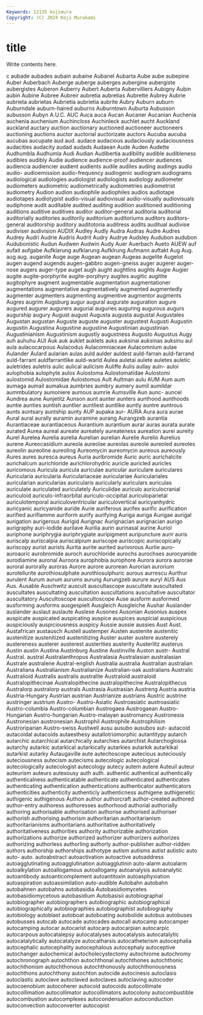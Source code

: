 ```yaml
---
Keywords: 12135 kojimura
Copyright: (C) 2024 Koji Murakami
---
```


# title

Write contents here.



c aubade
aubades aubain aubaine Aubanel Aubarta Aube aube aubepine Auber Auberbach
Auberge auberge auberges aubergine aubergiste aubergistes Auberon Auberry Aubert Auberta
Aubervilliers Aubigny Aubin aubin Aubine Aubree Aubreir aubretia aubretias Aubrette
Aubrey Aubrie aubrieta aubrietas Aubrietia aubrietia aubrite Aubry Auburn auburn
Auburndale auburn-haired auburns Auburntown Auburta Aubusson aubusson Aubyn A.U.C. AUC
Auca auca Aucan Aucaner Aucanian Auchenia auchenia auchenium Auchincloss Auchinleck
auchlet aucht Auckland auckland auctary auction auctionary auctioned auctioneer auctioneers
auctioning auctions auctor auctorial auctorizate auctors Aucuba aucuba aucubas aucupate
aud aud. audace audacious audaciously audaciousness audacities audacity audad audads
Audaean Aude Auden Audette Audhumbla Audhumla Audi Audian Audibertia audibility
audible audibleness audibles audibly Audie audience audience-proof audiencer audiences audiencia
audiencier audient audients audile audiles auding audings audio audio- audioemission
audio-frequency audiogenic audiogram audiograms audiological audiologies audiologist audiologists audiology audiometer
audiometers audiometric audiometrically audiometries audiometrist audiometry Audion audion audiophile audiophiles
audios audiotape audiotapes audiotypist audio-visual audiovisual audio-visually audiovisuals audiphone audit
auditable audited auditing audition auditioned auditioning auditions auditive auditives auditor
auditor-general auditoria auditorial auditorially auditories auditorily auditorium auditoriums auditors auditors-general
auditorship auditory auditotoria auditress audits auditual audivise audiviser audivision AUDIX
Audley Audly Audra Audras Audre Audres Audrey Audri Audrie Audris
Audrit Audry Audrye Audsley Audubon audubon Audubonistic Audun Audwen Audwin
Audy Auer Auerbach Aueto AUEW auf aufait aufgabe Aufklarung aufklarung
Aufklrung Aufmann auftakt Aug Aug. aug aug. auganite Auge auge
Augean augean Augeas augelite Augelot augen augend augends augen-gabbro augen-gneiss
auger augerer auger-nose augers auger-type auget augh aught aughtlins aughts
Augie Augier augite augite-porphyrite augite-porphyry augites augitic augitite augitophyre augment
augmentable augmentation augmentationer augmentations augmentative augmentatively augmented augmentedly augmenter augmenters
augmenting augmentive augmentor augments Augres augrim Augsburg augur augural augurate
auguration augure augured augurer augurers augurial auguries auguring augurous augurs
augurship augury August august Augusta augusta augustal Augustales Augustan augustan
Auguste auguste auguster augustest Augusti Augustin augustin Augustina Augustine augustine
Augustinian augustinian Augustinianism Augustinism augustly augustness Augusto Augustus Augy auh
auhuhu AUI Auk auk auklet auklets auks auksinai auksinas auksinu
aul aula aulacocarpous Aulacodus Aulacomniaceae Aulacomnium aulae Aulander Aulard aularian
aulas auld aulder auldest auld-farran auld-farrand auld-farrant auldfarrantlike auld-warld Aulea
auletai aulete auletes auletic auletrides auletris aulic aulical aulicism Auliffe
Aulis aullay auln- auloi aulophobia aulophyte aulos Aulostoma Aulostomatidae Aulostomi
aulostomid Aulostomidae Aulostomus Ault Aultman aulu AUM Aum aum aumaga
aumail aumakua aumbries aumbry aumery aumil aumildar aummbulatory aumoniere aumous
aumrie Aumsville Aun aunc- auncel Aundrea aune Aunjetitz Aunson aunt
aunter aunters aunthood aunthoods auntie aunties auntish auntlier auntliest auntlike
auntly auntre auntrous aunts auntsary auntship aunty AUP aupaka aur-
AURA Aura aura aurae Aural aural aurally auramin auramine aurang
Aurangzeb aurantia Aurantiaceae aurantiaceous Aurantium aurantium aurar auras aurata aurate
aurated Aurea aureal aureate aureately aureateness aureation aurei aureity Aurel
Aurelea Aurelia aurelia Aurelian aurelian Aurelie Aurelio Aurelius aurene Aureocasidium
aureola aureolae aureolas aureole aureoled aureoles aureolin aureoline aureoling Aureomycin
aureomycin aureous aureously Aures aures auresca aureus Auria auribromide Auric
auric aurichalcite aurichalcum aurichloride aurichlorohydric auricle auricled auricles auricomous Auricula
auricula auriculae auricular auriculare auriculares Auricularia auricularia Auriculariaceae auriculariae Auriculariales
auricularian auricularias auricularis auricularly auriculars auriculas auriculate auriculated auriculately Auriculidae
auriculo auriculocranial auriculoid auriculo-infraorbital auriculo-occipital auriculoparietal auriculotemporal auriculoventricular auriculovertical auricyanhydric
auricyanic auricyanide auride Aurie auriferous aurifex aurific aurification aurified auriflamme
auriform aurify aurifying Auriga auriga Aurigae aurigal aurigation aurigerous Aurigid
Aurignac Aurignacian aurignacian aurigo aurigraphy auri-iodide aurilave Aurilia aurin aurinasal
aurine Auriol auriphone auriphrygia auriphrygiate auripigment auripuncture aurir auris auriscalp
auriscalpia auriscalpium auriscope auriscopic auriscopically auriscopy aurist aurists Aurita aurite
aurited aurivorous Aurlie auro- auroauric aurobromide auroch aurochloride aurochs aurochses
aurocyanide aurodiamine auronal Auroora aurophobia aurophore Aurora aurora aurorae auroral
aurorally auroras Aurore aurore aurorean Aurorian aurorium aurotellurite aurothiosulphate aurothiosulphuric
aurous aurrescu Aurthur aurulent Aurum aurum aurums aurung Aurungzeb aurure
auryl AUS Aus Aus. Ausable Auschwitz auscult auscultascope auscultate auscultated
auscultates auscultating auscultation auscultations auscultative auscultator auscultatory Auscultoscope auscultoscope Ause
ausform ausformed ausforming ausforms ausgespielt Ausgleich Ausgleiche Aushar Auslander auslander
auslaut auslaute Auslese Ausones Ausonian Ausonius auspex auspicate auspicated auspicating
auspice auspices auspicial auspicious auspiciously auspiciousness auspicy Aussie aussie aussies
Aust Aust. Austafrican austausch Austell austemper Austen austenite austenitic austenitize
austenitized austenitizing Auster auster austere austerely austereness austerer austerest austerities
austerity Austerlitz austerus Austin austin Austina Austinburg Austine Austinville Auston
austr- Austral Austral. austral Australanthropus Australasia Australasian australasian Australe australene
Austral-english Australia australia Australian australian Australiana Australianism Australianize Australian-oak australians
Australic Australioid Australis australis australite Australoid australoid Australopithecinae Australopithecine australopithecine
Australopithecus Australorp australorp australs Austrasia Austrasian Austreng Austria austria Austria-Hungary
Austrian austrian Austrianize austrians Austric austrine austringer austrium Austro- Austro-Asiatic
Austroasiatic austroasiatic Austro-columbia Austro-columbian Austrogaea Austrogaean Austro-Hungarian Austro-hungarian Austro-malayan austromancy
Austronesia Austronesian austronesian Austrophil Austrophile Austrophilism Austroriparian Austro-swiss Austwell ausu
ausubo ausubos aut- autacoid autacoidal autacoids autaesthesy autallotriomorphic autantitypy autarch
autarchic autarchical autarchically autarchies autarchist Autarchoglossa autarchy autarkic autarkical autarkically
autarkies autarkik autarkikal autarkist autarky Autaugaville aute autechoscope autecious auteciously
auteciousness autecism autecisms autecologic autecological autecologically autecologist autecology autecy autem
autere Auteuil auteur auteurism auteurs autexousy auth auth. authentic authentical
authentically authenticalness authenticatable authenticate authenticated authenticates authenticating authentication authentications authenticator
authenticators authenticities authenticity authenticly authenticness authigene authigenetic authigenic authigenous Authon
author authorcraft author-created authored author-entry authoress authoresses authorhood authorial authorially
authoring authorisable authorisation authorise authorised authoriser authorish authorising authorism authoritarian
authoritarianism authoritarianisms authoritarians authoritative authoritatively authoritativeness authorities authority authorizable authorization
authorizations authorize authorized authorizer authorizers authorizes authorizing authorless authorling authorly
author-publisher author-ridden authors authorship authorships authotype autism autisms autist autistic
auto auto- auto. autoabstract autoactivation autoactive autoaddress autoagglutinating autoagglutination autoagglutinin
auto-alarm autoalarm autoalkylation autoallogamous autoallogamy autoanalysis autoanalytic autoantibody autoanticomplement autoantitoxin
autoasphyxiation autoaspiration autoassimilation auto-audible Autobahn autobahn autobahnen autobahns autobasidia Autobasidiomycetes
autobasidiomycetous autobasidium Autobasisii autobiographal autobiographer autobiographers autobiographic autobiographical autobiographically autobiographies
autobiographist autobiography autobiology autoblast autoboat autoboating autobolide autobus autobuses autobusses
autocab autocade autocades autocall autocamp autocamper autocamping autocar autocarist autocarp
autocarpian autocarpic autocarpous autocatalepsy autocatalyses autocatalysis autocatalytic autocatalytically autocatalyze autocatharsis
autocatheterism autocephalia autocephalic autocephality autocephalous autocephaly autoceptive autochanger autochemical autocholecystectomy
autochrome autochromy autochronograph autochthon autochthonal autochthones autochthonic autochthonism autochthonous autochthonously
autochthonousness autochthons autochthony autochton autocide autocinesis autoclasis autoclastic autoclave autoclaved
autoclaves autoclaving autocoder autocoenobium autocoherer autocoid autocoids autocollimate autocollimation autocollimator
autocollimators autocolony autocombustible autocombustion autocomplexes autocondensation autoconduction autoconvection autoconverter autocopist
